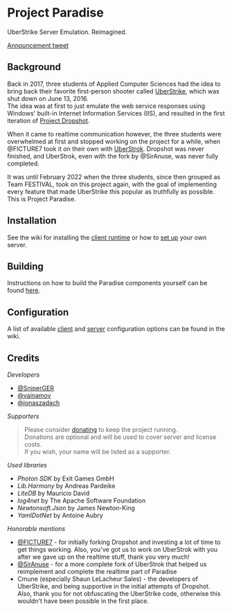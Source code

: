 # Project Paradise
UberStrike Server Emulation. Reimagined.

[Announcement tweet](https://twitter.com/Sniper_GER/status/1532027810792996864)

## Background
Back in 2017, three students of Applied Computer Sciences had the idea to bring back their favorite first-person shooter called [UberStrike](https://steamdb.info/app/291210), which was shut down on June 13, 2016.  
The idea was at first to just emulate the web service responses using Windows' built-in Internet Information Services (IIS), and resulted in the first iteration of [Project Dropshot](https://github.com/festivaldev/dropshot).

When it came to realtime communication however, the three students were overwhelmed at first and stopped working on the project for a while, when @FICTURE7 took it on their own with [UberStrok](https://github.com/FICTURE7/UberStrok). Dropshot was never finished, and UberStrok, even with the fork by @SirAnuse, was never fully completed.

It was until February 2022 when the three students, since then grouped as Team FESTIVAL, took on this project again, with the goal of implementing every feature that made UberStrike this popular as truthfully as possible. This is Project Paradise.

## Installation
See the wiki for installing the [client runtime](https://github.com/festivaldev/Paradise/wiki/Installation-Client) or how to [set up](https://github.com/festivaldev/Paradise/wiki/Installation-Server) your own server.

## Building
Instructions on how to build the Paradise components yourself can be found [here](https://github.com/festivaldev/Paradise/wiki/Building).

## Configuration
A list of available [client](https://github.com/festivaldev/Paradise/wiki/Configuration-Client) and [server](https://github.com/festivaldev/Paradise/wiki/Configuration-Server) configuration options can be found in the wiki.

## Credits
_Developers_
* [@SniperGER](https://github.com/SniperGER)
* [@vainamov](https://github.com/vainamov)
* [@jonaszadach](https://github.com/jonaszadach)

_Supporters_  
> Please consider [donating](https://paypal.me/SniperGER) to keep the project running.  
Donations are optional and will be used to cover server and license costs.  
If you wish, your name will be listed as a supporter.  

_Used libraries_
* _Photon SDK_ by Exit Games GmbH
* _Lib.Harmony_ by Andreas Pardeike
* _LiteDB_ by Mauricio David
* _log4net_ by The Apache Software Foundation
* _Newtonsoft.Json_ by James Newton-King
* _YamlDotNet_ by Antoine Aubry

_Honorable mentions_
* [@FICTURE7](https://github.com/FICTURE7) - for initially forking Dropshot and investing a lot of time to get things working. Also, you've got us to work on UberStrok with you after we gave up on the realtime stuff, thank you very much!
* [@SirAnuse](https://github.com/SirAnuse) - for a more complete fork of UberStrok that helped us reimplement and complete the realtime part of Paradise
* Cmune (especially Shaun LeLacheur Sales) - the developers of UberStrike, and being supportive in the initial attempts of Dropshot. Also, thank you for not obfuscating the UberStrike code, otherwise this wouldn't have been possible in the first place.